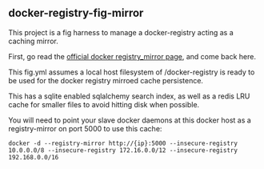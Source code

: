 ## docker-registry-fig-mirror

This project is a fig harness to manage a docker-registry acting as a caching mirror.

First, go read the [official docker registry_mirror page](https://github.com/docker/docker/blob/master/docs/sources/articles/registry_mirror.md), and come back here.

This fig.yml assumes a local host filesystem of /docker-registry is ready to be used for the docker registry mirroed cache persistence.

This has a sqlite enabled sqlalchemy search index, as well as a redis LRU cache for smaller files to avoid hitting disk when possible.

You will need to point your slave docker daemons at this docker host as a registry-mirror on port 5000 to use this cache:

    docker -d --registry-mirror http://{ip}:5000 --insecure-registry 10.0.0.0/8 --insecure-registry 172.16.0.0/12 --insecure-registry 192.168.0.0/16


